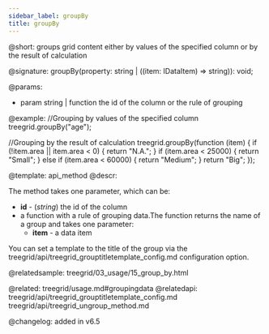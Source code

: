 ```yaml
---
sidebar_label: groupBy
title: groupBy
---          
```


@short: groups grid content either by values of the specified column or by the result of calculation

@signature: groupBy(property: string | ((item: IDataItem) => string)): void;

@params:
- param    string | function   the id of the column or the rule of grouping     

@example:
//Grouping by values of the specified column
treegrid.groupBy("age");

//Grouping by the result of calculation
treegrid.groupBy(function (item) {
	if (!item.area || item.area < 0) {
		return "N.A.";
	}
	if (item.area < 25000) {
		return "Small";
	} else if (item.area < 60000) {
		return "Medium";
	}
	return "Big";
});


@template: api_method
@descr:

The method takes one parameter, which can be:

- **id** - (*string*) the id of the column 
- a function with a rule of grouping data.The function returns the name of a group and takes one parameter:
    - **item** - a data item


You can set a template to the title of the group via the treegrid/api/treegrid_grouptitletemplate_config.md configuration option.


@relatedsample: treegrid/03_usage/15_group_by.html

@related: treegrid/usage.md#groupingdata
@relatedapi: treegrid/api/treegrid_grouptitletemplate_config.md
treegrid/api/treegrid_ungroup_method.md


@changelog:
added in v6.5

